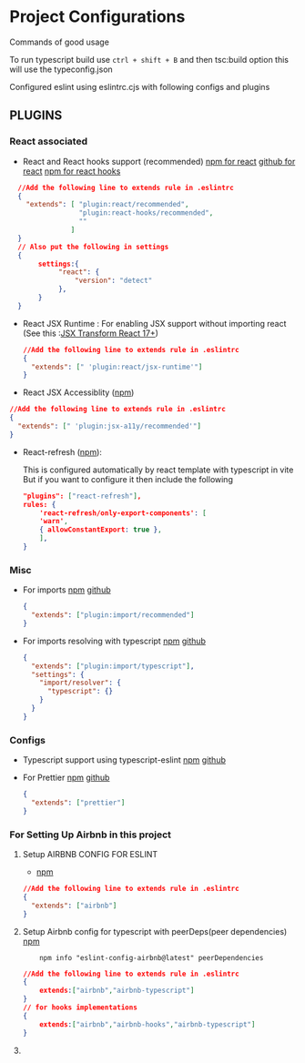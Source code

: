 


# Project Configurations

Commands of good usage

To run typescript build use `ctrl + shift + B` and then tsc:build option this will use the typeconfig.json

Configured eslint using eslintrc.cjs with following configs and plugins

## PLUGINS

### **React associated**

- React and React hooks support (recommended)
  [npm for react](https://github.com/prettier/eslint-plugin-prettier)
  [github for react](https://github.com/jsx-eslint/eslint-plugin-react)
  [npm for react hooks](https://www.npmjs.com/package/eslint-plugin-react-hooks)

```json
  //Add the following line to extends rule in .eslintrc
  {
    "extends": [ "plugin:react/recommended",
                 "plugin:react-hooks/recommended",
                 ""
               ]
  }
  // Also put the following in settings
  {
       settings:{
            "react": {
                "version": "detect"
            },
       }
  }

```

- React JSX Runtime : For enabling JSX support without importing react (See this :[JSX Transform React 17+](https://legacy.reactjs.org/blog/2020/09/22/introducing-the-new-jsx-transform.html))

  ```json
  //Add the following line to extends rule in .eslintrc
  {
    "extends": [" 'plugin:react/jsx-runtime'"]
  }
  ```

- React JSX Accessiblity ([npm](https://www.npmjs.com/package/eslint-plugin-jsx-a11y))

```json
//Add the following line to extends rule in .eslintrc
{
  "extends": [" 'plugin:jsx-a11y/recommended'"]
}
```

- React-refresh ([npm](https://www.npmjs.com/package/react-refresh)):

  This is configured automatically by react template with typescript in vite
  But if you want to configure it then include the following

  ```json
  "plugins": ["react-refresh"],
  rules: {
      'react-refresh/only-export-components': [
      'warn',
      { allowConstantExport: true },
      ],
  }
  ```

### Misc

- For imports
  [npm](https://www.npmjs.com/package/eslint-plugin-import)
  [github](https://github.com/import-js/eslint-plugin-import)

  ```json
  {
    "extends": ["plugin:import/recommended"]
  }
  ```

- For imports resolving with typescript
  [npm](https://www.npmjs.com/package/eslint-import-resolver-typescript)
  [github](https://github.com/import-js/eslint-import-resolver-typescript)

  ```json
  {
    "extends": ["plugin:import/typescript"],
    "settings": {
      "import/resolver": {
        "typescript": {}
      }
    }
  }
  ```

### Configs

- Typescript support using typescript-eslint
  [npm](https://www.npmjs.com/package/@typescript-eslint/eslint-plugin)
  [github](https://github.com/typescript-eslint/typescript-eslint)

- For Prettier
  [npm](https://www.npmjs.com/package/eslint-plugin-prettier)
  [github](https://github.com/prettier/eslint-plugin-prettier)

  ```json
  {
    "extends": ["prettier"]
  }
  ```

### For Setting Up Airbnb in this project

1. Setup AIRBNB CONFIG FOR ESLINT

   - [npm](https://www.npmjs.com/package/eslint-config-airbnb)

   ```json
   //Add the following line to extends rule in .eslintrc
   {
     "extends": ["airbnb"]
   }
   ```

2. Setup Airbnb config for typescript with peerDeps(peer dependencies)
   [npm](https://www.npmjs.com/package/eslint-config-airbnb)

   ```shell
       npm info "eslint-config-airbnb@latest" peerDependencies

   ```

   ```json
   //Add the following line to extends rule in .eslintrc
   {
       extends:["airbnb","airbnb-typescript"]
   }
   // for hooks implementations
   {
       extends:["airbnb","airbnb-hooks","airbnb-typescript"]
   }
   ```

3.
